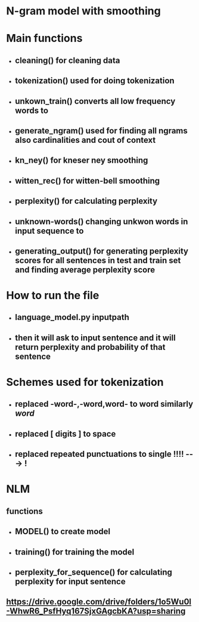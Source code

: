 # N-gram model with smoothing
# Main functions
* ## cleaning() for cleaning data
* ## tokenization() used for doing tokenization
* ## unkown_train() converts all low frequency words to <unk>
* ## generate_ngram() used for finding all ngrams also cardinalities and cout of context
* ## kn_ney() for kneser ney smoothing
* ## witten_rec() for witten-bell smoothing
* ## perplexity() for calculating perplexity
* ## unknown-words() changing unkwon words in input sequence to <unk>
* ## generating_output() for generating perplexity scores for all sentences in test and train set and finding average perplexity score


# How to run the file
* ## language_model.py <method> inputpath
* ## then it will ask to input sentence and it will return perplexity and probability of that sentence

# Schemes used for tokenization
* ## replaced -word-,-word,word- to word similarly _word_
* ## replaced [ digits ] to space
* ## replaced repeated punctuations to single !!!! ---> !

# NLM
## functions
* ## MODEL() to create model
* ## training() for training the model
* ## perplexity_for_sequence() for calculating perplexity for input sentence

## https://drive.google.com/drive/folders/1o5Wu0l-WhwR6_PsfHyq167SjxGAgcbKA?usp=sharing